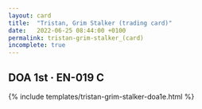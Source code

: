 ```yaml
---
layout: card
title:  "Tristan, Grim Stalker (trading card)"
date:   2022-06-25 08:44:00 +0100
permalink: tristan-grim-stalker_(card)
incomplete: true
---
```


## DOA 1st &middot; EN-019 C

{% include templates/tristan-grim-stalker-doa1e.html %}